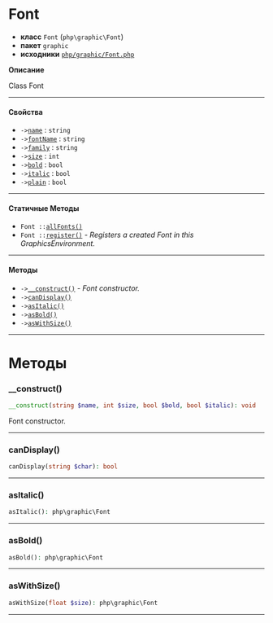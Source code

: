 # Font

- **класс** `Font` (`php\graphic\Font`)
- **пакет** `graphic`
- **исходники** [`php/graphic/Font.php`](./src/main/resources/JPHP-INF/sdk/php/graphic/Font.php)

**Описание**

Class Font

---

#### Свойства

- `->`[`name`](#prop-name) : `string`
- `->`[`fontName`](#prop-fontname) : `string`
- `->`[`family`](#prop-family) : `string`
- `->`[`size`](#prop-size) : `int`
- `->`[`bold`](#prop-bold) : `bool`
- `->`[`italic`](#prop-italic) : `bool`
- `->`[`plain`](#prop-plain) : `bool`

---

#### Статичные Методы

- `Font ::`[`allFonts()`](#method-allfonts)
- `Font ::`[`register()`](#method-register) - _Registers a created Font in this GraphicsEnvironment._

---

#### Методы

- `->`[`__construct()`](#method-__construct) - _Font constructor._
- `->`[`canDisplay()`](#method-candisplay)
- `->`[`asItalic()`](#method-asitalic)
- `->`[`asBold()`](#method-asbold)
- `->`[`asWithSize()`](#method-aswithsize)

---
# Методы

<a name="method-__construct"></a>

### __construct()
```php
__construct(string $name, int $size, bool $bold, bool $italic): void
```
Font constructor.

---

<a name="method-candisplay"></a>

### canDisplay()
```php
canDisplay(string $char): bool
```

---

<a name="method-asitalic"></a>

### asItalic()
```php
asItalic(): php\graphic\Font
```

---

<a name="method-asbold"></a>

### asBold()
```php
asBold(): php\graphic\Font
```

---

<a name="method-aswithsize"></a>

### asWithSize()
```php
asWithSize(float $size): php\graphic\Font
```

---
